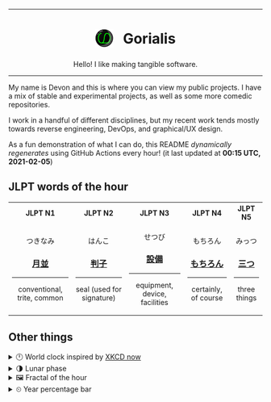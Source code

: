 ***

<h1 align="center">
<sub>
    <img src="readme/resources/avatar.png" height="36">
</sub>
&nbsp;
Gorialis
</h1>
<p align="center">
Hello! I like making tangible software.
</p>

***

My name is Devon and this is where you can view my public projects. I have a mix of stable and experimental projects, as well as some more comedic repositories.

I work in a handful of different disciplines, but my recent work tends mostly towards reverse engineering, DevOps, and graphical/UX design.

As a fun demonstration of what I can do, this README *dynamically regenerates* using GitHub Actions every hour! (it last updated at **00:15 UTC, 2021-02-05**)

<h2>JLPT words of the hour</h2>
<table>
    <tr>
        <th>JLPT N1</th>
        <th>JLPT N2</th>
        <th>JLPT N3</th>
        <th>JLPT N4</th>
        <th>JLPT N5</th>
    </tr>
    <tr>
        <td>
            <p align="center">つきなみ</p>
            <h3 align="center"><b><a href="https://jisho.org/search/%E6%9C%88%E4%B8%A6">月並</a></b></h3>
            <hr>
            <p align="center">conventional,<wbr> trite,<wbr> common</p>
        </td>
        <td>
            <p align="center">はんこ</p>
            <h3 align="center"><b><a href="https://jisho.org/search/%E5%88%A4%E5%AD%90">判子</a></b></h3>
            <hr>
            <p align="center">seal (used for signature)</p>
        </td>
        <td>
            <p align="center">せつび</p>
            <h3 align="center"><b><a href="https://jisho.org/search/%E8%A8%AD%E5%82%99">設備</a></b></h3>
            <hr>
            <p align="center">equipment,<wbr> device,<wbr> facilities</p>
        </td>
        <td>
            <p align="center">もちろん</p>
            <h3 align="center"><b><a href="https://jisho.org/search/%E3%82%82%E3%81%A1%E3%82%8D%E3%82%93">もちろん</a></b></h3>
            <hr>
            <p align="center">certainly,<wbr> of course</p>
        </td>
        <td>
            <p align="center">みっつ</p>
            <h3 align="center"><b><a href="https://jisho.org/search/%E4%B8%89%E3%81%A4">三つ</a></b></h3>
            <hr>
            <p align="center">three things</p>
        </td>
    </tr>
</table>

<h2>Other things</h2>
<details>
<summary>🕛  World clock inspired by <a href="https://xkcd.com/now">XKCD now</a></summary>

> <img src="generated/now.png" width="512">

</details>
<details>
<summary>🌗 Lunar phase</summary>

The moon is approximately 79.26% through its phase (Last Quarter).

</details>
<details>
<summary>&#x1f5bc; Fractal of the hour</summary>

> <img src="generated/fractal.png" width="512">

</details>
<details>
<summary>&#x23f2; Year percentage bar</summary>
<pre><code>2021 [█▁▁▁▁▁▁▁▁▁▁▁▁▁▁▁▁▁▁▁] 9.59%</code></pre>
</details>
